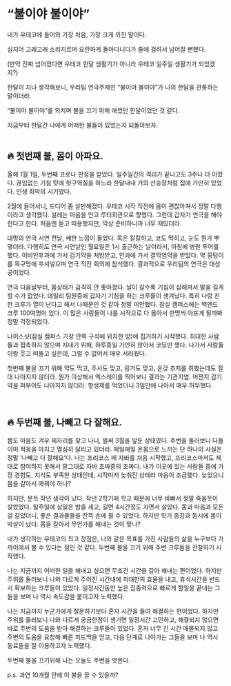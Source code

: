 # “불이야 불이야”

내가 우테코에 들어와 가장 처음, 가장 크게 외친 말이다.

심지어 고래고래 소리지르며 요란하게 돌아다니다가 줄에 걸려서 넘어질 뻔했다.

(만약 진짜 넘어졌다면 우테코 한달 생활기가 아니라 우테코 일주일 생활기가 되었겠지?)

한달이 지나 생각해보니, 우리팀 연극주제인 “불이야 불이야”가 나의 한달을 관통하는 말이더라.

“불이야 불이야”를 외치며 불을 끄기 위해 애썼던 한달이었던 것 같다.

지금부터 한달간 나에게 어떠한 불들이 있었는지 되돌아보자.    
<br>

## 🔥 첫번째 불, 몸이 아파요.

올해 1월 1일, 두번째 코로나 판정을 받았다. 일주일간의 격리가 끝나고도 3주나 더 아팠다. 끊임없는 기침 탓에 헛구역질을 하느라 한달내내 거의 산송장처럼 집에 가만히 있었다. 인생 최악의 시기였다. 

2월에 들어서니, 드디어 좀 살만해졌다. 우테코 시작 직전에 몸이 괜찮아져서 정말 다행이라고 생각했다. 설레는 마음을 안고 루터회관으로 향했다. 그런데 갑자기 연극을 해야한다고 한다. 처음엔 듣고 띠용했지만, 막상 준비하니까 너무 재밌더라.

대망의 연극 시연 전날, 쎄한 느낌이 들었다. 목은 칼칼하고, 코도 막히고, 눈도 뭔가 뿌옇더라. 다행히도 연극 시연날인 월요일은 1시 출근하는 날이라서, 아침에 병원 투어를 했다. 이비인후과에 가서 감기약을 처방받고, 안과에 가서 결막염약을 받았다. 약 뭉텅이를 목구멍에 쑤셔넣으며 연극 직전 회의에 참석했다. 결과적으로 우리팀의 연극은 대성공이었다. 

연극 다음날부터, 몸상태가 급격히 안 좋아졌다. 날이 갈수록 기침이 심해져서 말을 길게 할 수가 없었다. 데일리 팀원중에 갑자기 기침을 하는 크루들이 생겨났다. 특히 나랑 친한 크루가 열이 난다고 해서 나때문인 것 같아 정말 미안했다. 잠실 캠퍼스에는 백엔드 크루 100여명이 있다. 이 많은 사람들이 나를 시작으로 다 옮아서 한명씩 아프게 될까봐 정말 걱정되었다.

나이스샷(잠실 캠퍼스 가장 안쪽 구석에 위치한 방)에 칩거하기 시작했다. 최대한 사람들과 접촉하지 않으며 지내기 위해, 하루종일 가만히 앉아서 코딩만 했다. 나가서 사람들이랑 웃고 떠들고 싶은데, 그럴 수 없어서 매우 서러웠다.

첫번째 불을 끄기 위해 약도 먹고, 주사도 맞고, 링거도 맞고, 온갖 조치를 취했는데도 절대 나아지지 않더라. 뭔가 이상해서 엑스레이를 찍어보니 결과는 기관지염. 어쩐지 감기약을 퍼부어도 나아지지 않더라. 항생제를 먹었더니 3일만에 나아서 매우 허무했다.

<br>

## 🔥 두번째 불, 나빼고 다 잘해요. 

몸도 마음도 겨우 제자리를 찾고 나니, 벌써 3월을 앞둔 상태였다. 주변을 둘러보니 다들 이미 적응을 마치고 열심히 달리고 있더라. 매일매일 온몸으로 느끼는 단 하나의 사실은 정말 ‘나빼고 다 잘해요’다. 나는 프리코스 때 자바를 처음 시작했고, 프리코스마저도 제대로 참여하지 못해서 말그대로 자바 초짜중의 초짜다. 내가 이곳에 있는 사람들 중에 가장 경험도, 지식도 부족한 상태인데, 시작마저 늦춰진 상태라 마음이 조급했다. 늦었으니 몸을 갈아서 메꿔야 하나?

하지만, 문득 작년 생각이 났다. 작년 2학기에 학교 때문에 너무 바빠서 정말 죽을듯이 살았었다. 일주일에 삼일은 밤을 새고, 길면 4시간정도 자면서 살았다. 몸과 마음과 모든 걸 갈았더니, 좋은 결과물들을 잔뜩 손에 쥘 수 있었다. 하지만 학기 종강과 동시에 몸이 박살이 났다. 몸을 갈아서 무언가를 해내는 것이 맞나?

내가 생각하는 우테코의 최고 장점은, 나와 같은 목표를 가진 사람들의 삶을 누구보다 가까이에서 볼 수 있다는 점인 것 같다. 두번째 불을 끄기 위해 주변 크루들을 관찰하기 시작했다.

나는 지금까지 어떠한 일을 해내고 싶으면 무조건 시간을 갈아 해내는 편이었다. 하지만 주위를 둘러보니 나와 다르게 주어진 시간내에 최대한의 효율을 내고, 휴식시간을 반드시 확보하는 크루들이 있었다. 일정시간동안 높은 집중력으로 빠르게 할일을 끝내는 그들을 보며 나 역시 속도감을 붙이고자 노력했다.

나는 지금까지 누군가에게 질문하기보다 혼자 시간을 들여 해결하는 편이었다. 하지만 주위를 둘러보니 나와 다르게 궁금한점이 생기면 일정시간 고민하고, 해결되지 않으면 바로 주변의 도움을 받아 해결하는 크루들이 있었다. 혼자 너무 긴 시간 매몰되지 않고 주변의 도움을 요청해 빠른 피드백을 얻고, 다음 단계로 나아가는 그들을 보며 나 역시 동료들을 잘 이용하고자 노력했다.

두번째 불을 끄기위해 나는 오늘도 주변을 엿본다. 

p.s. 과연 10개월 안에 이 불을 끌 수 있을까?
